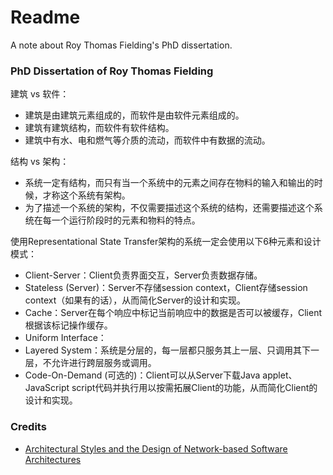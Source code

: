 # Readme
A note about Roy Thomas Fielding's PhD dissertation.

### PhD Dissertation of Roy Thomas Fielding

建筑 vs 软件：
- 建筑是由建筑元素组成的，而软件是由软件元素组成的。
- 建筑有建筑结构，而软件有软件结构。
- 建筑中有水、电和燃气等介质的流动，而软件中有数据的流动。

结构 vs 架构：
- 系统一定有结构，而只有当一个系统中的元素之间存在物料的输入和输出的时候，才称这个系统有架构。
- 为了描述一个系统的架构，不仅需要描述这个系统的结构，还需要描述这个系统在每一个运行阶段时的元素和物料的特点。

使用Representational State Transfer架构的系统一定会使用以下6种元素和设计模式：
- Client-Server：Client负责界面交互，Server负责数据存储。
- Stateless (Server)：Server不存储session context，Client存储session context（如果有的话），从而简化Server的设计和实现。
- Cache：Server在每个响应中标记当前响应中的数据是否可以被缓存，Client根据该标记操作缓存。
- Uniform Interface：
- Layered System：系统是分层的，每一层都只服务其上一层、只调用其下一层，不允许进行跨层服务或调用。
- Code-On-Demand (可选的)：Client可以从Server下载Java applet、JavaScript script代码并执行用以按需拓展Client的功能，从而简化Client的设计和实现。

### Credits
- [Architectural Styles and the Design of Network-based Software Architectures](https://ics.uci.edu/~fielding/pubs/dissertation/top.htm)
